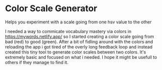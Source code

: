 # Color Scale Generator
Helps you experiment with a scale going from one hsv value to the other 

I needed a way to commicate vocabulary mastery via colors in https://mywords.netlify.app/ so I started creating a color scale 
going from bad (red) to good (green). After a bit of fidling around with the colors and reloading the app i got tired of the
overly long feedback loop and instead created this tiny tool to generate color scales between two colors. It's extremely basic
and focused on what i needed. I hope it might be usefull to others if they manage to find it. 
